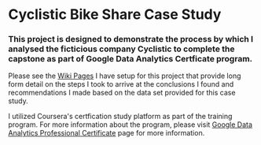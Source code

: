 # Cyclistic Bike Share Case Study
### This project is designed to demonstrate the process by which I analysed the ficticious company Cyclistic to complete the capstone as part of Google Data Analytics Certficate program.

Please see the [Wiki Pages](https://github.com/pssawyer/Cyclistic-Case-Study/wiki/1.-Cyclistic-Bike-Share-Case-Study) I have setup for this project that provide long form detail on the steps I took to arrive at the conclusions I found and recommendations I made based on the data set provided for this case study.

I utilized Coursera's certfication study platform as part of the training program. For more information about the program, please visit [Google Data Analytics Professional Certificate](https://www.coursera.org/professional-certificates/google-data-analytics) page for more information.
